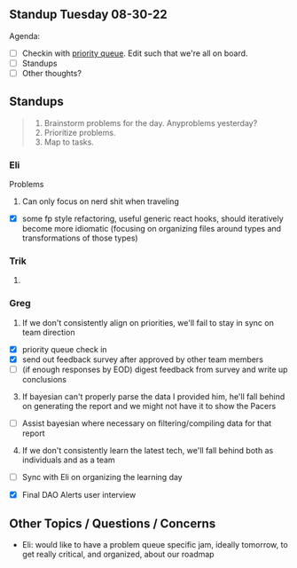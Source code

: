 ## Standup Tuesday 08-30-22

Agenda:

- [ ] Checkin with [priority queue](https://github.com/orgs/Krause-House/projects/6/views/1). Edit such that we're all on board.
- [ ] Standups
- [ ] Other thoughts?

## Standups

> 1. Brainstorm problems for the day. Anyproblems yesterday?
> 2. Prioritize problems.
> 3. Map to tasks.

### Eli

Problems

1. Can only focus on nerd shit when traveling

- [x] some fp style refactoring, useful generic react hooks, should iteratively become more idiomatic (focusing on organizing files around types and transformations of those types)

### Trik

1.

### Greg

1. If we don't consistently align on priorities, we'll fail to stay in sync on team direction

- [x] priority queue check in
- [x] send out feedback survey after approved by other team members
- [ ] (if enough responses by EOD) digest feedback from survey and write up conclusions

3. If bayesian can't properly parse the data I provided him, he'll fall behind on generating the report and we might not have it to show the Pacers

- [ ] Assist bayesian where necessary on filtering/compiling data for that report

4. If we don't consistently learn the latest tech, we'll fall behind both as individuals and as a team

- [ ] Sync with Eli on organizing the learning day

- [x] Final DAO Alerts user interview

## Other Topics / Questions / Concerns

- Eli: would like to have a problem queue specific jam, ideally tomorrow, to get really critical, and organized, about our roadmap
